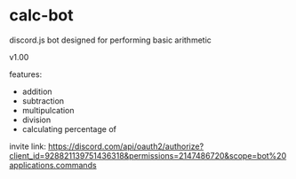 # calc-bot
discord.js bot designed for performing basic arithmetic

v1.00

features:
- addition
- subtraction
- multipulcation
- division
- calculating percentage of

invite link:
https://discord.com/api/oauth2/authorize?client_id=928821139751436318&permissions=2147486720&scope=bot%20applications.commands

